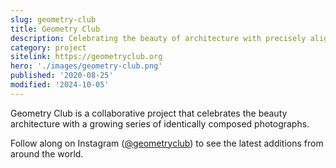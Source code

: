 ```yaml
---
slug: geometry-club
title: Geometry Club
description: Celebrating the beauty of architecture with precisely aligned photographs from around the world.
category: project
sitelink: https://geometryclub.org
hero: './images/geometry-club.png'
published: '2020-08-25'
modified: '2024-10-05'
---
```


<p>Geometry Club is a collaborative project that celebrates the beauty architecture with a growing series of identically composed photographs.</p>
<p>Follow along on Instagram (<a href="https://instagram.com/geometryclub">@geometryclub</a>) to see the latest additions from around the world.</p>
